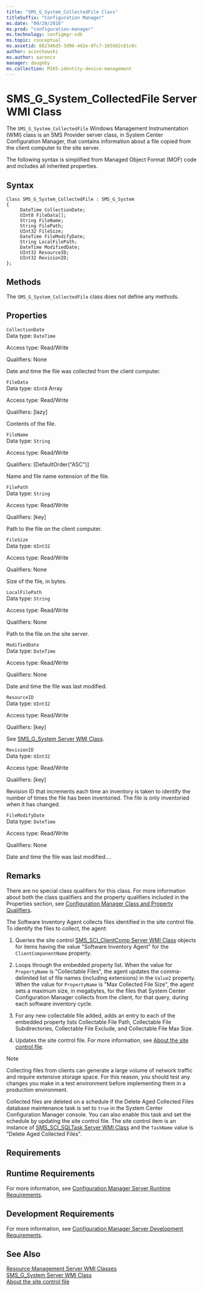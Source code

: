 ```yaml
---
title: "SMS_G_System_CollectedFile Class"
titleSuffix: "Configuration Manager"
ms.date: "09/20/2016"
ms.prod: "configuration-manager"
ms.technology: configmgr-sdk
ms.topic: conceptual
ms.assetid: 602346d5-3d06-4d2e-9fc7-103dd2c81c0c
author: aczechowski
ms.author: aaroncz
manager: dougeby
ms.collection: M365-identity-device-management
---
```

# SMS_G_System_CollectedFile Server WMI Class
The `SMS_G_System_CollectedFile` Windows Management Instrumentation (WMI) class is an SMS Provider server class, in System Center Configuration Manager, that contains information about a file copied from the client computer to the site server.  

 The following syntax is simplified from Managed Object Format (MOF) code and includes all inherited properties.  

## Syntax  

```  
Class SMS_G_System_CollectedFile : SMS_G_System  
{  
     DateTime CollectionDate;  
     UInt8 FileData[];  
     String FileName;  
     String FilePath;  
     UInt32 FileSize;  
     DateTime FileModifyDate;  
     String LocalFilePath;  
     DateTime ModifiedDate;  
     UInt32 ResourceID;  
     UInt32 RevisionID;  
};  
```  

## Methods  
 The `SMS_G_System_CollectedFile` class does not define any methods.  

## Properties  
 `CollectionDate`  
 Data type: `DateTime`  

 Access type: Read/Write  

 Qualifiers: None  

 Date and time the file was collected from the client computer.  

 `FileData`  
 Data type: `UInt8` Array  

 Access type: Read/Write  

 Qualifiers: [lazy]  

 Contents of the file.  

 `FileName`  
 Data type: `String`  

 Access type: Read/Write  

 Qualifiers: [DefaultOrder("ASC")]  

 Name and file name extension of the file.  

 `FilePath`  
 Data type: `String`  

 Access type: Read/Write  

 Qualifiers: [key]  

 Path to the file on the client computer.  

 `FileSize`  
 Data type: `UInt32`  

 Access type: Read/Write  

 Qualifiers: None  

 Size of the file, in bytes.  

 `LocalFilePath`  
 Data type: `String`  

 Access type: Read/Write  

 Qualifiers: None  

 Path to the file on the site server.  

 `ModifiedDate`  
 Data type: `DateTime`  

 Access type: Read/Write  

 Qualifiers: None  

 Date and time the file was last modified.  

 `ResourceID`  
 Data type: `UInt32`  

 Access type: Read/Write  

 Qualifiers: [key]  

 See [SMS_G_System Server WMI Class](../../../../../develop/reference/core/clients/manage/sms_g_system-server-wmi-class.md).  

 `RevisionID`  
 Data type: `UInt32`  

 Access type: Read/Write  

 Qualifiers: [key]  

 Revision ID that increments each time an inventory is taken to identify the number of times the file has been inventoried. The file is only inventoried when it has changed.  

 `FileModifyDate`  
 Data type: `DateTime`  

 Access type: Read/Write  

 Qualifiers: None  

 Date and time the file was last modified….  

## Remarks  
 There are no special class qualifiers for this class. For more information about both the class qualifiers and the property qualifiers included in the Properties section, see [Configuration Manager Class and Property Qualifiers](../../../../../develop/reference/misc/class-and-property-qualifiers.md).  

 The Software Inventory Agent collects files identified in the site control file. To identify the files to collect, the agent:  

1.  Queries the site control [SMS_SCI_ClientComp Server WMI Class](../../../../../develop/reference/core/servers/configure/sms_sci_clientcomp-server-wmi-class.md) objects for items having the value "Software Inventory Agent" for the `ClientComponentName` property.  

2.  Loops through the embedded property list. When the value for `PropertyName` is "Collectable Files", the agent updates the comma-delimited list of file names (including extensions) in the `Value2` property. When the value for `PropertyName` is "Max Collected File Size", the agent sets a maximum size, in megabytes, for the files that System Center Configuration Manager collects from the client, for that query, during each software inventory cycle.  

3.  For any new collectable file added, adds an entry to each of the embedded property lists Collectable File Path, Collectable File Subdirectories, Collectable File Exclude, and Collectable File Max Size.  

4.  Updates the site control file. For more information, see [About the site control file](/sccm/develop/core/understand/about-the-configuration-manager-site-control-file).  

> [!NOTE]
>  Collecting files from clients can generate a large volume of network traffic and require extensive storage space. For this reason, you should test any changes you make in a test environment before implementing them in a production environment.  

 Collected files are deleted on a schedule if the Delete Aged Collected Files database maintenance task is set to `true` in the System Center Configuration Manager console. You can also enable this task and set the schedule by updating the site control file. The site control item is an instance of [SMS_SCI_SQLTask Server WMI Class](../../../../../develop/reference/core/servers/configure/sms_sci_sqltask-server-wmi-class.md) and the `TaskName` value is "Delete Aged Collected Files".  

## Requirements  

## Runtime Requirements  
 For more information, see [Configuration Manager Server Runtime Requirements](../../../../../develop/core/reqs/server-runtime-requirements.md).  

## Development Requirements  
 For more information, see [Configuration Manager Server Development Requirements](../../../../../develop/core/reqs/server-development-requirements.md).  

## See Also  
 [Resource Management Server WMI Classes](../../../../../develop/reference/core/clients/manage/configuration-manager-resource-management-server-wmi-classes.md)   
 [SMS_G_System Server WMI Class](../../../../../develop/reference/core/clients/manage/sms_g_system-server-wmi-class.md)   
 [About the site control file](/sccm/develop/core/understand/about-the-configuration-manager-site-control-file)
